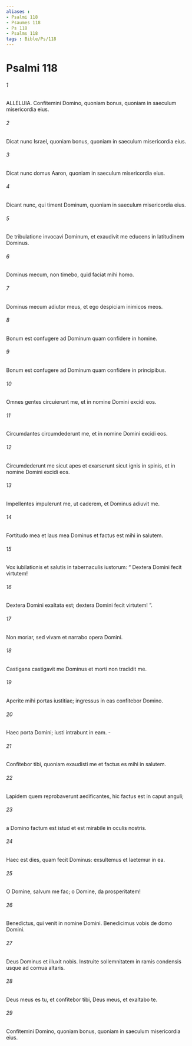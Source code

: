 ```yaml
---
aliases : 
- Psalmi 118
- Psaumes 118
- Ps 118
- Psalms 118
tags : Bible/Ps/118
---
```


# Psalmi 118

###### 1
ALLELUIA. Confitemini Domino, quoniam bonus, quoniam in saeculum misericordia eius.
###### 2
Dicat nunc Israel, quoniam bonus, quoniam in saeculum misericordia eius.
###### 3
Dicat nunc domus Aaron, quoniam in saeculum misericordia eius.
###### 4
Dicant nunc, qui timent Dominum, quoniam in saeculum misericordia eius.
###### 5
De tribulatione invocavi Dominum, et exaudivit me educens in latitudinem Dominus.
###### 6
Dominus mecum, non timebo, quid faciat mihi homo.
###### 7
Dominus mecum adiutor meus, et ego despiciam inimicos meos.
###### 8
Bonum est confugere ad Dominum quam confidere in homine.
###### 9
Bonum est confugere ad Dominum quam confidere in principibus.
###### 10
Omnes gentes circuierunt me, et in nomine Domini excidi eos.
###### 11
Circumdantes circumdederunt me, et in nomine Domini excidi eos.
###### 12
Circumdederunt me sicut apes et exarserunt sicut ignis in spinis, et in nomine Domini excidi eos.
###### 13
Impellentes impulerunt me, ut caderem, et Dominus adiuvit me.
###### 14
Fortitudo mea et laus mea Dominus et factus est mihi in salutem.
###### 15
Vox iubilationis et salutis in tabernaculis iustorum: “ Dextera Domini fecit virtutem!
###### 16
Dextera Domini exaltata est; dextera Domini fecit virtutem! ”.
###### 17
Non moriar, sed vivam et narrabo opera Domini.
###### 18
Castigans castigavit me Dominus et morti non tradidit me.
###### 19
Aperite mihi portas iustitiae; ingressus in eas confitebor Domino.
###### 20
Haec porta Domini; iusti intrabunt in eam. -
###### 21
Confitebor tibi, quoniam exaudisti me et factus es mihi in salutem.
###### 22
Lapidem quem reprobaverunt aedificantes, hic factus est in caput anguli;
###### 23
a Domino factum est istud et est mirabile in oculis nostris.
###### 24
Haec est dies, quam fecit Dominus: exsultemus et laetemur in ea.
###### 25
O Domine, salvum me fac; o Domine, da prosperitatem!
###### 26
Benedictus, qui venit in nomine Domini. Benedicimus vobis de domo Domini.
###### 27
Deus Dominus et illuxit nobis. Instruite sollemnitatem in ramis condensis usque ad cornua altaris.
###### 28
Deus meus es tu, et confitebor tibi, Deus meus, et exaltabo te.
###### 29
Confitemini Domino, quoniam bonus, quoniam in saeculum misericordia eius.
